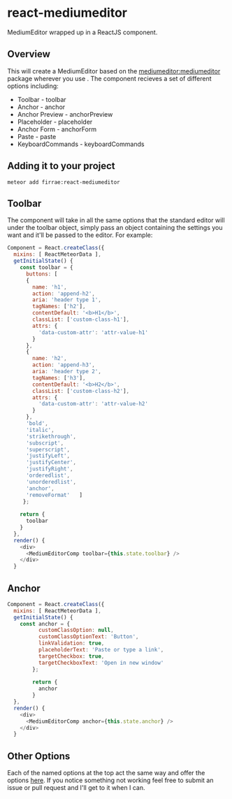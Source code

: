 # react-mediumeditor
MediumEditor wrapped up in a ReactJS component.

## Overview
This will create a MediumEditor based on the [mediumeditor:mediumeditor](https://github.com/yabwe/medium-editor) package wherever you use <MediumEditorComp />. The component recieves a set of different options including: 
* Toolbar - toolbar
* Anchor - anchor
* Anchor Preview - anchorPreview
* Placeholder - placeholder
* Anchor Form - anchorForm
* Paste - paste
* KeyboardCommands - keyboardCommands

## Adding it to your project
```
meteor add firrae:react-mediumeditor
```

## Toolbar
The component will take in all the same options that the standard editor will under the toolbar object, simply pass an object containing the settings you want and it'll be passed to the editor. For example:
```javascript
Component = React.createClass({
  mixins: [ ReactMeteorData ],
  getInitialState() {
    const toolbar = {
      buttons: [ 
      { 
        name: 'h1', 
        action: 'append-h2', 
        aria: 'header type 1',
        tagNames: ['h2'], 
        contentDefault: '<b>H1</b>', 
        classList: ['custom-class-h1'], 
        attrs: {
          'data-custom-attr': 'attr-value-h1' 
        } 
      },
      { 
        name: 'h2',
        action: 'append-h3',
        aria: 'header type 2',
        tagNames: ['h3'],
        contentDefault: '<b>H2</b>',
        classList: ['custom-class-h2'],
        attrs: {
          'data-custom-attr': 'attr-value-h2'
        }
      },
      'bold', 
      'italic', 
      'strikethrough', 
      'subscript',
      'superscript',
      'justifyLeft',
      'justifyCenter',
      'justifyRight', 
      'orderedlist', 
      'unorderedlist', 
      'anchor', 
      'removeFormat'   ]
     };
    
    return {
      toolbar
    }
  },
  render() {
    <div>
      <MediumEditorComp toolbar={this.state.toolbar} />
    </div>
  }
```

## Anchor
```javascript
Component = React.createClass({
  mixins: [ ReactMeteorData ],
  getInitialState() {
    const anchor = {
          customClassOption: null,
          customClassOptionText: 'Button',
          linkValidation: true,
          placeholderText: 'Paste or type a link',
          targetCheckbox: true,
          targetCheckboxText: 'Open in new window'
        };
        
        return {
          anchor
        }
  },
  render() {
    <div>
      <MediumEditorComp anchor={this.state.anchor} />
    </div>
  }
```

## Other Options
Each of the named options at the top act the same way and offer the options [here](https://github.com/yabwe/medium-editor/blob/master/OPTIONS.md). If you notice something not working feel free to submit an issue or pull request and I'll get to it when I can.
